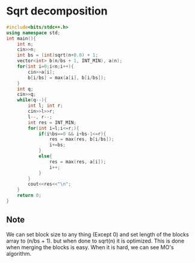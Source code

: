 # Sqrt decomposition

```cpp
#include<bits/stdc++.h>
using namespace std;
int main(){
    int n;
    cin>>n;
    int bs = (int)sqrt(n+0.0) + 1;
    vector<int> b(n/bs + 1, INT_MIN), a(n);
    for(int i=0;i<n;i++){
        cin>>a[i];
        b[i/bs] = max(a[i], b[i/bs]);
    }
    int q;
    cin>>q;
    while(q--){
        int l; int r;
        cin>>l>>r;
        l--, r--;
        int res = INT_MIN;
        for(int i=l;i<=r;){
            if(i%bs==0 && i+bs-1<=r){
                res = max(res, b[i/bs]);
                i+=bs;
            }
            else{
                res = max(res, a[i]);
                i++;
            }
        }
        cout<<res<<"\n";
    }
    return 0;
}
```

## Note
We can set block size to any thing (Except 0) and set length of the blocks array to (n/bs + 1). but when done to sqrt(n) it is optimized.
This is done when merging the blocks is easy. When it is hard, we can see MO's algorithm.
